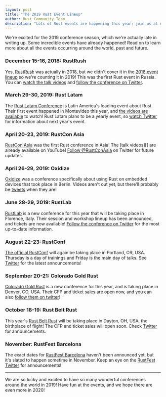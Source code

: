 ```yaml
---
layout: post
title: "The 2019 Rust Event Lineup"
author: Rust Community Team
description: "Lots of Rust events are happening this year; join us at one near you!"
---
```


We're excited for the 2019 conference season, which we're actually late in writing up. Some
incredible events have already happened! Read on to learn more about all the events occurring
around the world, past and future.

### December 15-16, 2018: RustRush

Yes, [RustRush][rustrush] was actually in 2018, but we didn't cover it in the [2018 event
lineup][2018-event-lineup] so we're counting it in 2019! This was the first Rust event in Russia.
You can [watch the talk videos][rustrush-yt] and [follow the conference on Twitter][rustrush-tw].

[rustrush]: https://rustrush.ru/
[2018-event-lineup]: https://blog.rust-lang.org/2018/01/31/The-2018-Rust-Event-Lineup.html
[rustrush-yt]: https://www.youtube.com/playlist?list=PLTooeo4dmVkQ_1lHJEY99ZTH_oP5ksIUL
[rustrush-tw]: https://twitter.com/rustrush1

### March 29-30, 2019: Rust Latam

The [Rust Latam Conference][rust-latam] is Latin America's leading event about Rust. Their first
event happened in Montevideo this year, and [the videos are available][rust-latam-yt] to watch!
Rust Latam plans to be a yearly event, so [watch Twitter][rust-latam-tw] for information about next
year's event.

[rust-latam]: https://rustlatam.org/
[rust-latam-yt]: https://www.youtube.com/playlist?list=PL85XCvVPmGQjuWUNeFCgl8X2EOC_aAq5N
[rust-latam-tw]: https://twitter.com/RustLatamConf

### April 20-23, 2019: RustCon Asia

[RustCon Asia][rustcon-asia] was the first Rust conference in Asia! The [talk videos][] are already
available on YouTube! [Follow @RustConAsia][rustcon-tw] on Twitter for future updates.

[rustcon-asia]: https://rustcon.asia/
[rustcon-yt]: https://www.youtube.com/playlist?list=PL85XCvVPmGQjPvweRqkBgnh_HKE5MBB8x
[rustcon-tw]: https://twitter.com/RustConAsia

### April 26-29, 2019: Oxidize

[Oxidize][oxidize] was a conference specifically about using Rust on embedded devices that took
place in Berlin. Videos aren't out yet, but there'll probably be [tweets][oxidize-tw] when they are!

[oxidize]: https://oxidizeconf.com/
[oxidize-tw]: https://twitter.com/OxidizeConf

### June 28-29, 2019: RustLab

[RustLab][rustlab] is a new conference for this year that will be taking place in Florence, Italy.
Their session and workshop lineup has been announced, and tickets are now available! [Follow the
conference on Twitter][rustlab-tw] for the most up-to-date information.

[rustlab]: https://www.rustlab.it/
[rustlab-tw]: https://twitter.com/rustlab_conf

### August 22-23: RustConf

[The official RustConf][rustconf] will again be taking place in Portland, OR, USA. Thursday is a
day of trainings and Friday is the main day of talks. See [Twitter][rustconf-tw] for the latest
announcements!

[rustconf]: https://rustconf.com/
[rustconf-tw]: https://twitter.com/rustconf

### September 20-21: Colorado Gold Rust

[Colorado Gold Rust][coloradogoldrust] is a new conference for this year, and is taking place in
Denver, CO, USA. Their CFP and ticket sales are open now, and you can also [follow them on
twitter][coloradogoldrust-tw]!

[coloradogoldrust]: https://cogoldrust.com/
[coloradogoldrust-tw]: https://twitter.com/COGoldRust

### October 18-19: Rust Belt Rust

This year's [Rust Belt Rust][rbr] will be taking place in Dayton, OH, USA, the birthplace of
flight! The CFP and ticket sales will open soon. Check [Twitter][rbr-tw] for announcements.

[rbr]: https://www.rust-belt-rust.com/
[rbr-tw]: https://twitter.com/rustbeltrust

### November: RustFest Barcelona

The exact dates for [RustFest Barcelona][rustfest-barcelona] haven't been announced yet, but it's
slated to happen sometime in November. Keep an eye on the [RustFest Twitter][rustfest-tw] for
announcements!

[rustfest-barcelona]: https://barcelona.rustfest.eu/
[rustfest-tw]: https://twitter.com/rustfest

---

We are so lucky and excited to have so many wonderful conferences around the world in 2019! Have
fun at the events, and we hope there are even more in 2020!
